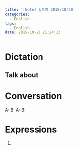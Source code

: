 ```yaml
---
title: '[Note] 입트영 2018/10/20'
categories:
  - English
tags:
  - English
date: 2018-10-22 21:24:13
---
```


# Dictation

## Talk about

# Conversation

A:
B:
A:
B:


# Expressions

1.